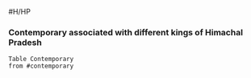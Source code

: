 #H/HP 
### Contemporary associated with different kings of Himachal Pradesh
```dataview
Table Contemporary
from #contemporary 
```